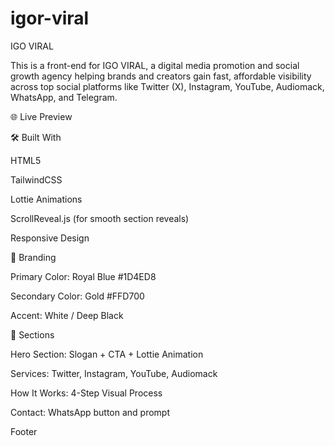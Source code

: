 # igor-viral

IGO VIRAL 

This is a front-end for IGO VIRAL, a digital media promotion and social growth agency helping brands and creators gain fast, affordable visibility across top social platforms like Twitter (X), Instagram, YouTube, Audiomack, WhatsApp, and Telegram.

🌐 Live Preview

🛠 Built With

HTML5

TailwindCSS

Lottie Animations

ScrollReveal.js (for smooth section reveals)

Responsive Design


🎨 Branding

Primary Color: Royal Blue #1D4ED8

Secondary Color: Gold #FFD700

Accent: White / Deep Black


📄 Sections

Hero Section: Slogan + CTA + Lottie Animation

Services: Twitter, Instagram, YouTube, Audiomack

How It Works: 4-Step Visual Process

Contact: WhatsApp button and prompt

Footer

